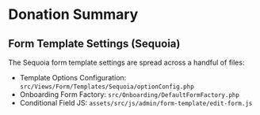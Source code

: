 # Donation Summary

## Form Template Settings (Sequoia)

The Sequoia form template settings are spread across a handful of files:

- Template Options Configuration: `src/Views/Form/Templates/Sequoia/optionConfig.php`
- Onboarding Form Factory: `src/Onboarding/DefaultFormFactory.php`
- Conditional Field JS: `assets/src/js/admin/form-template/edit-form.js`
